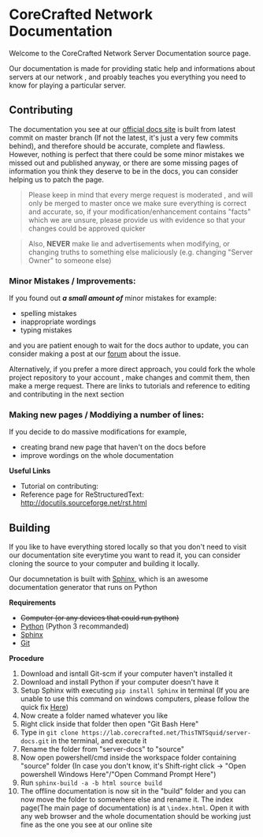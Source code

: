 # CoreCrafted Network Documentation


Welcome to the CoreCrafted Network Server Documentation source page.

Our documentation is made for providing static help and informations about servers at our network , and proably teaches you everything you need to know for playing a particular server.

## Contributing
The documentation you see at our [official docs site](https://docs.corecrafted.net) is built from latest commit on master branch (If not the latest, it's just a very few commits behind), and therefore should be accurate, complete and flawless. 
However, nothing is perfect that there could be some minor mistakes we missed out and published anyway, or there are some missing pages of information you think they deserve to be in the docs, you can consider helping us to patch the page.

> Please keep in mind that every merge request is moderated , and will only be merged to master once we make sure everything is correct and accurate, so, if your modification/enhancement contains "facts" which we are unsure, please provide us with evidence so that your changes could be approved quicker

> Also, **NEVER** make lie and advertisements when modifying, or changing truths to something else maliciously (e.g. changing "Server Owner" to someone else)

### Minor Mistakes / Improvements:
If you found out ***a small amount of*** minor mistakes for example:
* spelling mistakes 
* inappropriate wordings
* typing mistakes 

and you are patient enough to wait for the docs author to update, you can consider making a post at our [forum](https://forum.corecrafted.net/c/feedback) about the issue.

Alternatively, if you prefer a more direct approach, you could fork the whole project repository to your account , make changes and commit them, then make a 
merge request. There are links to tutorials and reference to editing and contributing in the next section


### Making new pages / Moddiying a number of lines:
If you decide to do massive modifications for example,
* creating brand new page that haven't on the docs before
* improve wordings on the whole documentation


**Useful Links**
* Tutorial on contributing:
* Reference page for ReStructuredText: http://docutils.sourceforge.net/rst.html


## Building 
If you like to have everything stored locally so that you don't need to visit our documentation site everytime you want to read it, you can consider cloning the source to your computer and building it locally.

Our documnetation is built with [Sphinx](http://www.sphinx-doc.org/en/stable/), which is an awesome documentation generator that runs on Python

**Requirements**
* ~~Computer (or any devices that could run python)~~
* [Python](https://www.python.org/downloads/) (Python 3 recommanded)
* [Sphinx](http://www.sphinx-doc.org/en/stable/tutorial.html)
* [Git](https://git-scm.com/)

**Procedure**
1. Download and isntall Git-scm if your computer haven't installed it
1. Download and install Python if your computer doesn't have it
2. Setup Sphinx with executing `pip install Sphinx` in terminal (If you are unable to use this command on windows computers, please follow the quick fix [Here](https://github.com/BurntSushi/nfldb/wiki/Python-&-pip-Windows-installation))
3. Now create a folder named whatever you like
4. Right click inside that folder then open "Git Bash Here"
5. Type in `git clone https://lab.corecrafted.net/ThisTNTSquid/server-docs.git` in the terminal, and execute it
6. Rename the folder from "server-docs" to "source"
7. Now open powershell/cmd inside the workspace folder containing "source" folder (In case you don't know, it's Shift-right click -> "Open powershell Windows Here"/"Open Command Prompt Here")
8. Run `sphinx-build -a -b html source build`
9. The offline documentation is now sit in the "build" folder and you can now move the folder to somewhere else and rename it. The index page(The main page of documentation) is at `\index.html`. Open it with any web browser and the whole documentation should be working just fine as the one you see at our online site